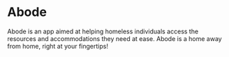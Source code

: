 # Abode
Abode is an app aimed at helping homeless individuals access the resources and accommodations they need at ease. Abode is a home away from home, right at your fingertips!
